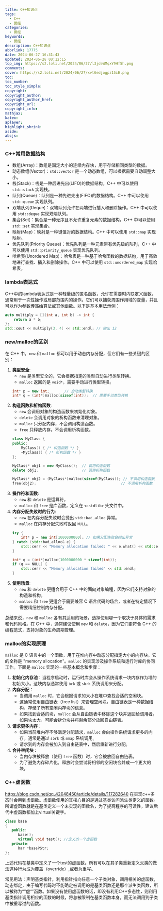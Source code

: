 ```yaml
---
title: C++知识点
tags:
  - C++
  - 面经
categories:
  - 面经
keywords:
  - 面经
description: C++知识点
abbrlink: 17775
date: 2024-06-27 16:31:43
updated: 2024-06-28 00:12:15
top_img: https://s2.loli.net/2024/06/27/l3jdeWMqxY9Hf5h.png
comments:
cover: https://s2.loli.net/2024/06/27/xvtGedjogpz15iE.png
toc:
toc_number:
toc_style_simple:
copyright:
copyright_author:
copyright_author_href:
copyright_url:
copyright_info:
mathjax:
katex:
aplayer:
highlight_shrink:
aside:
abcjs:
---
```



### C++常用数据结构
- 数组(Array)：数组是固定大小的连续内存块，用于存储相同类型的数据。
- 动态数组(Vector)：`std::vector` 是一个动态数组，可以根据需要自动调整大小。
- 栈(Stack)：栈是一种后进先出(LIFO)的数据结构。C++ 中可以使用 `std::stack` 实现栈。
- 队列(Queue)：队列是一种先进先出(FIFO)的数据结构。C++ 中可以使用 `std::queue` 实现队列。
- 双端队列(Deque)：双端队列允许在两端进行插入和删除操作。C++ 中可以使用 `std::deque` 实现双端队列。
- 集合(Set)：集合是一种无序且不允许重复元素的数据结构。C++ 中可以使用 `std::set` 实现集合。
- 映射(Map)：映射是一种键值对的数据结构。C++ 中可以使用 `std::map` 实现映射。
- 优先队列(Priority Queue)：优先队列是一种元素带有优先级的队列，C++ 中可以使用 `std::priority_queue` 实现优先队列。
- 哈希表(Unordered Map)：哈希表是一种基于哈希函数的数据结构，用于高效地进行查找、插入和删除操作。C++ 中可以使用 `std::unordered_map` 实现哈希表。

### lambda表达式
C++中的lambda表达式是一种轻量级的匿名函数，允许在需要时内联定义函数，通常用于一次性操作或局部范围内的操作。它们可以捕获周围作用域的变量，并且可以作为参数传递给算法或其他函数。以下是基本用法示例：
```c++
auto multiply = [](int a, int b) -> int {
    return a * b;
};
std::cout << multiply(3, 4) << std::endl; // 输出 12
```

### new/malloc的区别
在 C++ 中，`new` 和 `malloc` 都可以用于动态内存分配，但它们有一些关键的区别：
1. **类型安全**:
   - `new` 是类型安全的，它会根据指定的类型自动进行类型转换。
   - `malloc` 返回的是 `void*`，需要手动进行类型转换。
   ```cpp
   int* p = new int;       // 自动类型转换
   int* q = (int*)malloc(sizeof(int));  // 需要手动类型转换
   ```
2. **构造函数和析构函数**:
   - `new` 会调用对象的构造函数来初始化对象。
   - `delete` 会调用对象的析构函数来清理对象。
   - `malloc` 只分配内存，不会调用构造函数。
   - `free` 只释放内存，不会调用析构函数。
   ```cpp
   class MyClass {
   public:
       MyClass() { /* 构造函数 */ }
       ~MyClass() { /* 析构函数 */ }
   };

   MyClass* obj1 = new MyClass();  // 调用构造函数
   delete obj1;                    // 调用析构函数

   MyClass* obj2 = (MyClass*)malloc(sizeof(MyClass)); // 不调用构造函数
   free(obj2);                                       // 不调用析构函数
   ```
3. **操作符和函数**:
   - `new` 和 `delete` 是运算符。
   - `malloc` 和 `free` 是库函数，定义在 `<cstdlib>` 头文件中。
4. **内存分配失败时的行为**:
   - `new` 在内存分配失败时会抛出 `std::bad_alloc` 异常。
   - `malloc` 在内存分配失败时返回 `NULL`。
   ```cpp
   try {
       int* p = new int[1000000000]; // 如果分配失败会抛出异常
   } catch (std::bad_alloc& e) {
       std::cerr << "Memory allocation failed: " << e.what() << std::endl;
   }

   int* q = (int*)malloc(1000000000 * sizeof(int));
   if (q == NULL) {
       std::cerr << "Memory allocation failed" << std::endl;
   }
   ```
5. **使用场景**:
   - `new` 和 `delete` 更适合用于 C++ 中的面向对象编程，因为它们支持对象的构造和析构。
   - `malloc` 和 `free` 更适合于需要兼容 C 语言代码的场合，或者在特定情况下需要精细控制内存分配。

总结来说，`new` 和 `malloc` 各有其适用的场景，选择使用哪一个取决于具体的需求和代码风格。在 C++ 中，通常建议使用 `new` 和 `delete`，因为它们更符合 C++ 的编程范式，支持对象的生命周期管理。

### malloc的实现原理
`malloc` 是 C 语言中的一个函数，用于在堆内存中动态分配指定大小的内存块。它的全称是 "memory allocation"。`malloc` 的实现涉及操作系统和运行时库的协同工作。下面是 `malloc` 实现的一些基本概念和步骤：
1. **初始化内存池**：当程序启动时，运行时库会从操作系统请求一块内存作为堆的初始大小。这块内存通常使用 `brk` 或 `sbrk` 系统调用来分配。
2. **内存分配**：
    - 当调用 `malloc` 时，它会根据请求的大小在堆中查找合适的空闲块。
    - 这通常使用自由链表（free list）来管理空闲块。自由链表是一种数据结构，存储了所有空闲内存块的信息。
    - 如果找到合适的块，`malloc` 会从自由链表中移除这个块并返回给调用者。如果块太大，可能会拆分块并将剩余部分放回自由链表。
3. **请求更多内存**：
    - 如果当前堆内存不够满足分配请求，`malloc` 会向操作系统请求更多的内存。通常是通过 `sbrk` 或 `mmap` 系统调用。
    - 请求到的内存会被加入到自由链表中，然后重新进行分配。
4. **合并空闲块**：
    - 当内存块被释放（使用 `free` 函数）时，它会被放回自由链表。
    - 为了避免内存碎片化，释放时会尝试将相邻的空闲块合并成一个更大的块。

### C++虚函数
https://blog.csdn.net/qq_42048450/article/details/117282640
在实现c++多态时会用到虚函数。虚函数使用的其核心目的是通过基类访问派生类定义的函数。所谓虚函数就是在基类定义一个未实现的函数名，为了提高程序的可读性，建议后代中虚函数都加上virtual关键字。

```c++
class base
{
   public:
      base();
      virtual void test(); //定义的一个虚函数
   private:
      har *basePStr;
};
```
上述代码在基类中定义了一个test的虚函数，所有可以在其子类重新定义父类的做法这种行为成为覆盖（override）,或者为重写。

常见用法：声明基类指针，利用指针指向任意一个子类对象，调用相关的虚函数，动态绑定，由于编写代码时不能确定被调用的是基类函数还是那个派生类函数，所以被称为“”虚“”函数。如果没有使用虚函数的话，即没有利用C++多态性，则利用基类指针调用相应的函数的时候，将总被限制在基类函数本身，而无法调用到子类中被重写过的函数。



